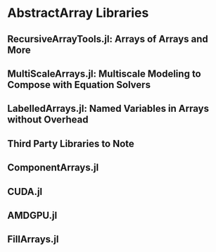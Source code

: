 # AbstractArray Libraries

## RecursiveArrayTools.jl: Arrays of Arrays and More

## MultiScaleArrays.jl: Multiscale Modeling to Compose with Equation Solvers

## LabelledArrays.jl: Named Variables in Arrays without Overhead

## Third Party Libraries to Note

## ComponentArrays.jl

## CUDA.jl

## AMDGPU.jl

## FillArrays.jl